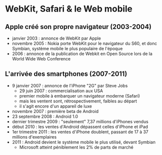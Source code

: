 # WebKit, Safari & le Web mobile

## Apple créé son propre navigateur (2003-2004)

- janvier 2003 : annonce de WebKit par Apple
- novembre 2005 : Nokia porte WebKit pour le navigateur du S60, et donc Symbian, système mobile le plus populaire de l'époque
- 2006 : annonce de la publication de Webkit en Open Source lors de la World Wide Web Conference

## L'arrivée des smartphones (2007-2011)

- 9 janvier 2007 : annonce de l'iPhone "2G" par Steve Jobs
  - 29 juin 2007 : commercialisation aux USA
  - premier mobile à embarquer un navigateur moderne (Safari)
  - mais les ventent sont, rétrospectivement, faibles au départ
  - il s'agit encore d'un appareil de luxe
- novembre 2007 : première beta de Android
- 23 septembre 2008 : Android 1.0
- dernier trimestre 2009 : "seulement" 7,37 millions d'iPhones vendus
- début 2010 : les ventes d'Android dépassent celles d'iPhone et iPad
- 1er trimestre 2011 : les ventes d'iPhone doublent, passant de 17 à 37 millions d'exemplaires
- 2011 : Android devient le système mobile le plus utilisé, devant Symbian
  - Microsoft atteint péniblement les 2% de parts de marché
